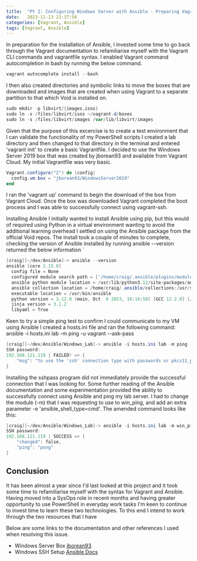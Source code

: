 ```yaml
---
title:  "Pt 2: Configuring Windows Server with Ansible - Preparing Vagrant and Installing Ansible"
date:   2023-11-13 21:37:56
categories: [Vagrant, Ansible]
tags: [Vagrant, Ansible]
---
```


In preparation for the installation of Ansible, I invested some time to go back through the Vagrant documentation to refamiliarise myself with the Vagrant CLI commands and vagrantfile syntax. I enabled Vagrant command  autocompletion in bash by running the below command.
```powershell
vagrant autocomplete install --bash
```

I then also created directories and symbolic links to move the boxes that are downloaded and images that are created when using Vagrant to a separate partition to that which Void is installed on.
```powershell
sudo mkdir -p libvirt/{images,isos}
sudo ln -s /files/libvirt/isos ~/vagrant.d/boxes
sudo ln -s /files/libvirt/images /var/lib/libvirt/images
```

Given that the purpose of this excercise is to create a test environment that I can validate the functionality of my PowerShell scripts I created a lab directory and then changed to that directory in the terminal and entered 'vagrant init' to create a basic Vagrantfile. I decided to use the Windows Server 2019 box that was created by jborean93 and available from Vagrant Cloud. My initial Vagrantfile was very basic.

```powershell
Vagrant.configure("2") do |config|
  config.vm.box = "jborean93/WindowsServer2019"
end
```
I ran the 'vagrant up' command to begin the download of the box from Vagrant Cloud. Once the box was downloaded Vagrant completed the boot process and I was able to successfully connect using vagrant-ssh.

Installing Ansible
I initially wanted to install Ansible using pip, but this would of required using Python in a virtual environment wanting to avoid the additional learning overhead I settled on using the Ansible package from the official Void repos.
The install took a couple of minutes to complete, checking the version of Ansible installed by running ansible --version returned the below information
`

```powershell
[craig][~/dev/Ansible]-> ansible --version
ansible [core 2.15.0]
  config file = None
  configured module search path = ['/home/craig/.ansible/plugins/modules', '/usr/share/ansible/plugins/modules']
  ansible python module location = /usr/lib/python3.12/site-packages/ansible
  ansible collection location = /home/craig/.ansible/collections:/usr/share/ansible/collections
  executable location = /usr/bin/ansible
  python version = 3.12.0 (main, Oct  6 2023, 16:16:58) [GCC 12.2.0] (/usr/bin/python3)
  jinja version = 3.1.2
  libyaml = True
  ```

Keen to try a simple ping test to confirm I could communicate to my VM using Ansible I created a hosts.ini file and ran the following command: ansible -i hosts.ini lab -m ping -u vagrant --ask-pass
```powershell
[craig][~/dev/Ansible/Windows_Lab]-> ansible -i hosts.ini lab -m ping -u vagrant --ask-pass
SSH password:
192.168.121.119 | FAILED! => {
    "msg": "to use the 'ssh' connection type with passwords or pkcs11_provider, you must install the sshpass program"
}
```

Installing the sshpass program did not immediately provide the successful connection that I was looking for. Some further reading of the Ansible documentation and some experimentation provided the ability to successfully connect using Ansible and ping my lab server. I had to change the module (-m) that I was requesting to use to win_ping, and add an extra parameter -e 'ansible_shell_type=cmd'. The amended command looks like this:
```powershell
[craig][~/dev/Ansible/Windows_Lab]-> ansible -i hosts.ini lab -m win_ping -e 'ansible_shell_type=cmd' -u vagrant --ask-pass
SSH password:
192.168.121.119 | SUCCESS => {
    "changed": false,
    "ping": "pong"
}
```

 
## Conclusion
It has been almost a year since I'd last looked at this project and it took some time to refamiliarise myself with the syntax for Vagrant and Ansible. Having moved into a SysOps role in recent months and having greater opportunity to use PowerShell in everyday work tasks I'm keen to continue to invest time to learn these two technologies. To this end I intend to work through the two resources that I have 

Below are some links to the documentation and other references I used when resolving this issue.

- Windows Server Box [jborean93](https://app.vagrantup.com/jborean93/boxes/WindowsServer2019)
- Windows SSH Setup [Ansible Docs](https://docs.ansible.com/ansible/latest/os_guide/windows_setup.html#windows-ssh-setup)
